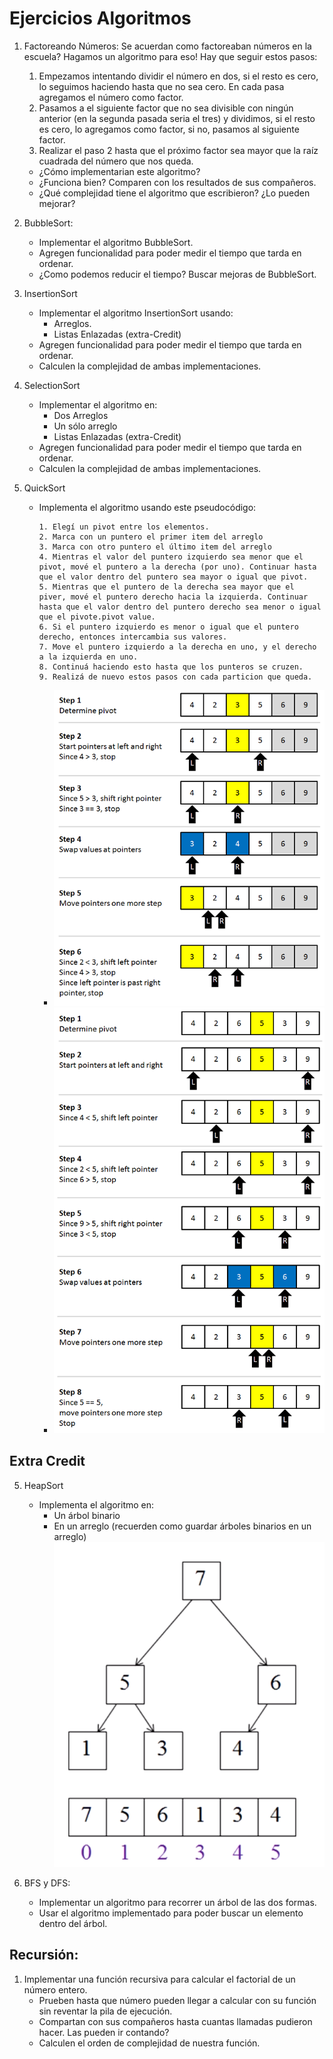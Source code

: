 # Ejercicios Algoritmos

1. Factoreando Números:
	Se acuerdan como factoreaban números en la escuela? Hagamos un algoritmo para eso! Hay que seguir estos pasos:
	1. Empezamos intentando dividir el número en dos, si el resto es cero, lo seguimos haciendo hasta que no sea cero. En cada pasa agregamos el número como factor.
	2. Pasamos a el siguiente factor que no sea divisible con ningún anterior (en la segunda pasada seria el tres) y dividimos, si el resto es cero, lo agregamos como factor, si no, pasamos al siguiente factor.
	3. Realizar el paso 2 hasta que el próximo factor sea mayor que la raíz cuadrada del número que nos queda.

	- ¿Cómo implementarian este algoritmo?
	- ¿Funciona bien? Comparen con los resultados de sus compañeros.
	- ¿Qué complejidad tiene el algoritmo que escribieron? ¿Lo pueden mejorar?

2. BubbleSort:
	* Implementar el algoritmo BubbleSort.
	* Agregen funcionalidad para poder medir el tiempo que tarda en ordenar.
	* ¿Como podemos reducir el tiempo? Buscar mejoras de BubbleSort.


2. InsertionSort
	* Implementar el algoritmo InsertionSort usando:
		* Arreglos.
		* Listas Enlazadas (extra-Credit)
	* Agregen funcionalidad para poder medir el tiempo que tarda en ordenar.
	* Calculen la complejidad de ambas implementaciones.

3. SelectionSort
	* Implementar el algoritmo en:
		* Dos Arreglos
		* Un sólo arreglo
		* Listas Enlazadas (extra-Credit)
	* Agregen funcionalidad para poder medir el tiempo que tarda en ordenar.
	* Calculen la complejidad de ambas implementaciones.	

4. QuickSort
	* Implementa el algoritmo usando este pseudocódigo:

		```
		1. Elegí un pivot entre los elementos.
		2. Marca con un puntero el primer item del arreglo
		3. Marca con otro puntero el último item del arreglo
		4. Mientras el valor del puntero izquierdo sea menor que el pivot, mové el puntero a la derecha (por uno). Continuar hasta que el valor dentro del puntero sea mayor o igual que pivot.
		5. Mientras que el puntero de la derecha sea mayor que el piver, mové el puntero derecho hacia la izquierda. Continuar hasta que el valor dentro del puntero derecho sea menor o igual que el pivote.pivot value.
		6. Si el puntero izquierdo es menor o igual que el puntero derecho, entonces intercambia sus valores.
		7. Move el puntero izquierdo a la derecha en uno, y el derecho a la izquierda en uno.
		8. Continuá haciendo esto hasta que los punteros se cruzen.
		9. Realizá de nuevo estos pasos con cada particion que queda.
		```

		* ![ayudin](../img/ayudin2.png)
		* ![ayudin2](../img/ayudin3.png)

## Extra Credit

5. HeapSort
	* Implementa el algoritmo en:
		* Un árbol binario
		* En un arreglo (recuerden como guardar árboles binarios en un arreglo)
		![ArbolEnArreglo](../img/ayudin.png)

6. BFS y DFS:
	* Implementar un algoritmo para recorrer un árbol de las dos formas.
	* Usar el algoritmo implementado para poder buscar un elemento dentro del árbol.

## Recursión:

1. Implementar una función recursiva para calcular el factorial de un número entero.
	- Prueben hasta que número pueden llegar a calcular con su función sin reventar la pila de ejecución.
	- Compartan con sus compañeros hasta cuantas llamadas pudieron hacer. Las pueden ir contando?
	- Calculen el orden de complejidad de nuestra función.
